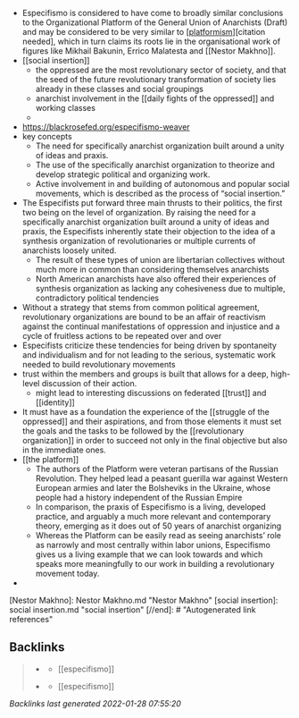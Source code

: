 - Especifismo is considered to have come to broadly similar conclusions to the Organizational Platform of the General Union of Anarchists (Draft) and may be considered to be very similar to [[platformism]][citation needed], which in turn claims its roots lie in the organisational work of figures like Mikhail Bakunin, Errico Malatesta and [[Nestor Makhno]].
- [[social insertion]]
	- the oppressed are the most revolutionary sector of society, and that the seed of the future revolutionary transformation of society lies already in these classes and social groupings
	- anarchist involvement in the [[daily fights of the oppressed]] and working classes
	-
- https://blackrosefed.org/especifismo-weaver
- key concepts
	- The need for specifically anarchist organization built around a unity of ideas and praxis.
	- The use of the specifically anarchist organization to theorize and develop strategic political and organizing work.
	- Active involvement in and building of autonomous and popular social movements, which is described as the process of “social insertion.”
- The Especifists put forward three main thrusts to their politics, the first two being on the level of organization. By raising the need for a specifically anarchist organization built around a unity of ideas and praxis, the Especifists inherently state their objection to the idea of a synthesis organization of revolutionaries or multiple currents of anarchists loosely united.
	- The result of these types of union are libertarian collectives without much more in common than considering themselves anarchists
	- North American anarchists have also offered their experiences of synthesis organization as lacking any cohesiveness due to multiple, contradictory political tendencies
- Without a strategy that stems from common political agreement, revolutionary organizations are bound to be an affair of reactivism against the continual manifestations of oppression and injustice and a cycle of fruitless actions to be repeated over and over
- Especifists criticize these tendencies for being driven by spontaneity and individualism and for not leading to the serious, systematic work needed to build revolutionary movements
- trust within the members and groups is built that allows for a deep, high-level discussion of their action.
	- might lead to interesting discussions on federated [[trust]] and [[identity]]
- It must have as a foundation the experience of the [[struggle of the oppressed]] and their aspirations, and from those elements it must set the goals and the tasks to be followed by the [[revolutionary organization]] in order to succeed not only in the final objective but also in the immediate ones.
- [[the platform]]
	- The authors of the Platform were veteran partisans of the Russian Revolution. They helped lead a peasant guerilla war against Western European armies and later the Bolsheviks in the Ukraine, whose people had a history independent of the Russian Empire
	- In comparison, the praxis of Especifismo is a living, developed practice, and arguably a much more relevant and contemporary theory, emerging as it does out of 50 years of anarchist organizing
	- Whereas the Platform can be easily read as seeing anarchists’ role as narrowly and most centrally within labor unions, Especifismo gives us a living example that we can look towards and which speaks more meaningfully to our work in building a revolutionary movement today.
-

[//begin]: # "Autogenerated link references for markdown compatibility"
[platformism]: platformism.md "platformism"
[Nestor Makhno]: Nestor Makhno.md "Nestor Makhno"
[social insertion]: social insertion.md "social insertion"
[//end]: # "Autogenerated link references"

## Backlinks

> - [](../journals/2021_07_16.md)
>   - [[especifismo]]
>    
> - [](../journals/2021_07_18.md)
>   - [[especifismo]]

_Backlinks last generated 2022-01-28 07:55:20_
